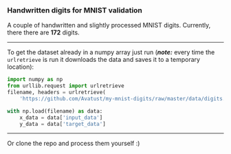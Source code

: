 ### Handwritten digits for MNIST validation



A couple of handwritten and slightly processed MNIST digits. Currently, there there are **172** digits.

---

To get the dataset already in a numpy array just run (**_note:_** every time the `urlretrieve` is run
it downloads the data and saves it to a temporary location):

```python
import numpy as np
from urllib.request import urlretrieve
filename, headers = urlretrieve(
    'https://github.com/Avatust/my-mnist-digits/raw/master/data/digits.npz')

with np.load(filename) as data:
    x_data = data['input_data']
    y_data = data['target_data']
```

---

Or clone the repo and process them yourself :)
